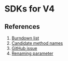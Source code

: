# SDKs for V4

## References

1. [Burndown list](burndown-list.md)
1. [Candidate method names](candidate-method-name.md)
1. [GitHub issue](https://github.com/senzing-garage/garage-roadmap/issues/5)
1. [Renaming parameter](renaming-parameters.md)
